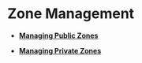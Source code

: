 # Zone Management<a name="en-us_topic_0035467701"></a>

-   **[Managing Public Zones](managing-public-zones.md)**  

-   **[Managing Private Zones](managing-private-zones.md)**  


